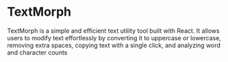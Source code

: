 # TextMorph
TextMorph is a simple and efficient text utility tool built with React. It allows users to modify text effortlessly by converting it to uppercase or lowercase, removing extra spaces, copying text with a single click, and analyzing word and character counts
